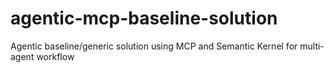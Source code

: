 # agentic-mcp-baseline-solution
Agentic baseline/generic solution using MCP and Semantic Kernel for multi-agent workflow
